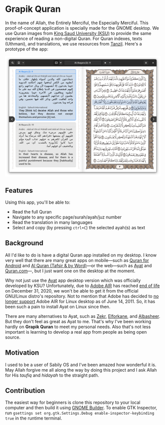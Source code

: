 # Grapik Quran

In the name of Allah, the Entirely Merciful, the Especially Merciful. This proof-of-concept application is specially made for the GNOME desktop. We use Quran images from [King Saud University (KSU)](http://quran.ksu.edu.sa/ayat/?l=ar&pg=patches) to provide the same experience of reading a non-digital Quran. For Quran indexes, texts (Uthmani), and translations, we use resources from [Tanzil](http://tanzil.net). Here's a prototype of the app:

![Application's propotype](screenshot.png)

## Features

Using this app, you'll be able to:

- Read the full Quran
- Navigate to any specific page/surah/ayah/juz number
- Read the translation in many languages
- Select and copy (by pressing `ctrl+C`) the selected ayah(s) as text

## Background

All I'd like to do is have a digital Quran app installed on my desktop. I know very well that there are many great apps on mobile—such as [Quran for Android](https://play.google.com/store/apps/details?id=com.quran.labs.androidquran) and [Al Quran (Tafsir & by Word)](https://play.google.com/store/apps/details?id=com.greentech.quran)—or the web—such as [Ayat](https://quran.ksu.edu.sa/index.php#aya=1_1&m=hafs&qaree=husary&trans=ar_mu) and [Quran.com](https://quran.com/)—, but I just want one on the desktop at the moment.

Why not just use the [Ayat](https://quran.ksu.edu.sa/ayat/?l=en) app desktop version which was officially developed by KSU? Unfortunately, due to [Adobe AIR](https://en.wikipedia.org/wiki/Adobe_AIR) has reached [end of life](https://www.adelaide.edu.au/technology/your-services/software/adobe-air-end-of-life) on December 31, 2020, we won't be able to get it from the official GNU/Linux distro's repository. Not to mention that Adobe has decided to [no longer support](https://helpx.adobe.com/air/kb/install-air-2-64-bit.html) Adobe AIR for Linux desktop as of June 14, 2011. So, it has been such a pain to install Ayat on Linux since then.

There are many alternatives to Ayat, such as [Zekr](https://sourceforge.net/projects/zekr/), [Elforkane](https://github.com/zakariakov/elforkane), and [Albasheer](https://github.com/yucefsourani/albasheer-electronic-quran-browser). But they don't feel as great as Ayat to me. That's why I've been working hardly on **Grapik Quran** to meet my personal needs. Also that's not less important is learning to develop a real app from people as being open source.

## Motivation

I used to be a user of Sabily OS and I've been amazed how wonderful it is. May Allah forgive me all along the way by doing this project and I ask Allah for His _taufiq_ and _hidayah_ to the straight path.

## Contribution

The easiest way for beginners is clone this repository to your local computer and then build it using [GNOME Builder](https://wiki.gnome.org/Apps/Builder). To enable GTK Inspector, run `gsettings set org.gtk.Settings.Debug enable-inspector-keybinding true` in the runtime terminal.
